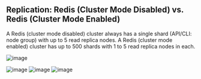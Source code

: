 ## Replication: Redis (Cluster Mode Disabled) vs. Redis (Cluster Mode Enabled)

A Redis (cluster mode disabled) cluster always has a single shard (API/CLI: node group) with up to 5 read replica nodes. 
A Redis (cluster mode enabled) cluster has up to 500 shards with 1 to 5 read replica nodes in each.

![image](https://user-images.githubusercontent.com/33947539/163678215-7c195bfd-8e36-441d-886e-a916e8bf822d.png)

![image](https://user-images.githubusercontent.com/33947539/163678275-edfee6d3-8401-4bdc-9633-74ea94f382c9.png)
![image](https://user-images.githubusercontent.com/33947539/163678296-408ed7d8-6faa-4477-a785-1929492b6185.png)
![image](https://user-images.githubusercontent.com/33947539/163678316-6e5294d5-e50d-441f-8dd7-e4927aba3378.png)
